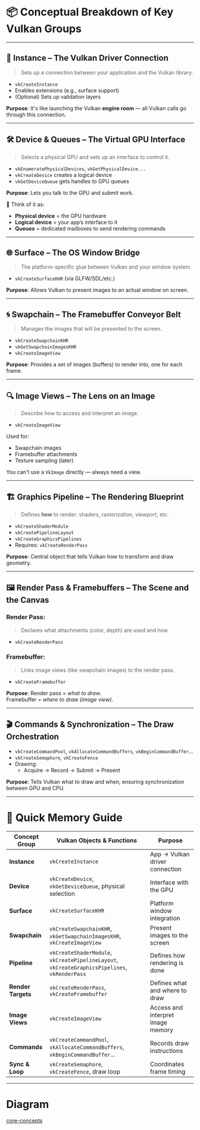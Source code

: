# 📦 Conceptual Breakdown of Key Vulkan Groups

---

## 🧱 Instance – The Vulkan Driver Connection

> Sets up a connection between your application and the Vulkan library.

- `vkCreateInstance`
- Enables extensions (e.g., surface support)
- (Optional) Sets up validation layers

**Purpose**: It's like launching the Vulkan **engine room** — all Vulkan calls go through this connection.

---

## 🛠️ Device & Queues – The Virtual GPU Interface

> Selects a physical GPU and sets up an interface to control it.

- `vkEnumeratePhysicalDevices`, `vkGetPhysicalDevice...`
- `vkCreateDevice` creates a logical device
- `vkGetDeviceQueue` gets handles to GPU queues

**Purpose**: Lets you talk to the GPU and submit work.

🧠 Think of it as:
- **Physical device** = the GPU hardware
- **Logical device** = your app’s interface to it
- **Queues** = dedicated mailboxes to send rendering commands

---

## 🌐 Surface – The OS Window Bridge

> The platform-specific glue between Vulkan and your window system.

- `vkCreateSurfaceKHR` (via GLFW/SDL/etc.)

**Purpose**: Allows Vulkan to present images to an actual window on screen.

---

## 🌀 Swapchain – The Framebuffer Conveyor Belt

> Manages the images that will be presented to the screen.

- `vkCreateSwapchainKHR`
- `vkGetSwapchainImagesKHR`
- `vkCreateImageView`

**Purpose**: Provides a set of images (buffers) to render into, one for each frame.

---

## 🔍 Image Views – The Lens on an Image

> Describe how to access and interpret an image.

- `vkCreateImageView`

Used for:
- Swapchain images
- Framebuffer attachments
- Texture sampling (later)

You can't use a `VkImage` directly — always need a view.

---

## 🏗️ Graphics Pipeline – The Rendering Blueprint

> Defines **how** to render: shaders, rasterization, viewport, etc.

- `vkCreateShaderModule`
- `vkCreatePipelineLayout`
- `vkCreateGraphicsPipelines`
- Requires: `vkCreateRenderPass`

**Purpose**: Central object that tells Vulkan how to transform and draw geometry.

---

## 🖼️ Render Pass & Framebuffers – The Scene and the Canvas

### Render Pass:
> Declares what attachments (color, depth) are used and how.

- `vkCreateRenderPass`

### Framebuffer:
> Links image views (like swapchain images) to the render pass.

- `vkCreateFramebuffer`

**Purpose**: Render pass = *what to draw*.  
Framebuffer = *where to draw (image view)*.

---

## 🎬 Commands & Synchronization – The Draw Orchestration

- `vkCreateCommandPool`, `vkAllocateCommandBuffers`, `vkBeginCommandBuffer`...
- `vkCreateSemaphore`, `vkCreateFence`
- Drawing:
  - Acquire → Record → Submit → Present

**Purpose**: Tells Vulkan what to draw and when, ensuring synchronization between GPU and CPU.

---

# 🧠 Quick Memory Guide

| Concept Group     | Vulkan Objects & Functions                              | Purpose                                        |
|-------------------|----------------------------------------------------------|------------------------------------------------|
| **Instance**       | `vkCreateInstance`                                      | App → Vulkan driver connection                 |
| **Device**         | `vkCreateDevice`, `vkGetDeviceQueue`, physical selection| Interface with the GPU                         |
| **Surface**        | `vkCreateSurfaceKHR`                                    | Platform window integration                    |
| **Swapchain**      | `vkCreateSwapchainKHR`, `vkGetSwapchainImagesKHR`, `vkCreateImageView` | Present images to the screen |
| **Pipeline**       | `vkCreateShaderModule`, `vkCreatePipelineLayout`, `vkCreateGraphicsPipelines`, `vkRenderPass` | Defines how rendering is done |
| **Render Targets** | `vkCreateRenderPass`, `vkCreateFramebuffer`             | Defines what and where to draw                |
| **Image Views**    | `vkCreateImageView`                                     | Access and interpret image memory             |
| **Commands**       | `vkCreateCommandPool`, `vkAllocateCommandBuffers`, `vkBeginCommandBuffer`... | Records draw instructions |
| **Sync & Loop**    | `vkCreateSemaphore`, `vkCreateFence`, draw loop         | Coordinates frame timing                      |

---

# Diagram
[core-concepts](./diagrams/core-concepts.md)